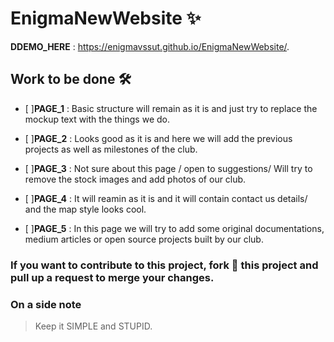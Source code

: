 # EnigmaNewWebsite   :sparkles:

**DDEMO_HERE** : https://enigmavssut.github.io/EnigmaNewWebsite/.

## Work to be done :hammer_and_wrench:

- [ ]**PAGE_1** : Basic structure will remain as it is and
just try to replace the mockup text with the things we do.

- [ ]**PAGE_2** : Looks good as it is and here we will
add the previous projects as well as milestones of the club.

- [ ]**PAGE_3** : Not sure about this page / 
open to suggestions/ Will try to remove the stock images
and add photos of our club.

- [ ]**PAGE_4** : It will reamin as it is and it will contain
contact us details/ and the map style looks cool.

- [ ]**PAGE_5** : In this page we will try to add some original
documentations, medium articles or open source projects built 
by our club.


### If you want to contribute to this project, fork :fork_and_knife: this project and pull up a request to merge your changes.

### On a side note
>Keep it SIMPLE and STUPID.
